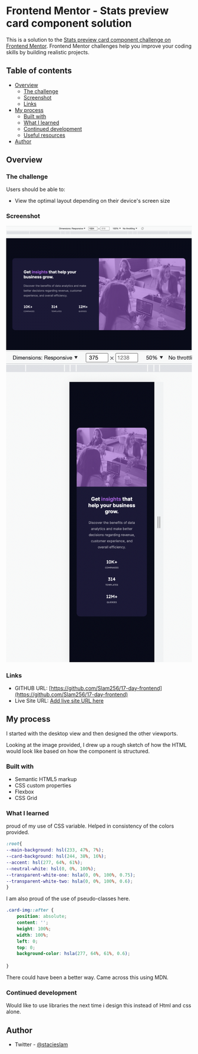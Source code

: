 # Frontend Mentor - Stats preview card component solution

This is a solution to the [Stats preview card component challenge on Frontend Mentor](https://www.frontendmentor.io/challenges/stats-preview-card-component-8JqbgoU62). Frontend Mentor challenges help you improve your coding skills by building realistic projects. 

## Table of contents

- [Overview](#overview)
  - [The challenge](#the-challenge)
  - [Screenshot](#screenshot)
  - [Links](#links)
- [My process](#my-process)
  - [Built with](#built-with)
  - [What I learned](#what-i-learned)
  - [Continued development](#continued-development)
  - [Useful resources](#useful-resources)
- [Author](#author)


## Overview

### The challenge

Users should be able to:

- View the optimal layout depending on their device's screen size

### Screenshot

![desktop](./images/Screen%20Shot%201024px.png)
![small mobile](./images/Screen%20Shot%20375px.png)

### Links

- GITHUB URL: [https://github.com/Slam256/17-day-frontend](https://github.com/Slam256/17-day-frontend)
- Live Site URL: [Add live site URL here](https://your-live-site-url.com)

## My process
I started with the desktop view and then designed the other viewports. 

Looking at the image provided, I drew up a rough sketch of how the HTML would look like based on how the component is structured.
### Built with

- Semantic HTML5 markup
- CSS custom properties
- Flexbox
- CSS Grid


### What I learned

proud of my use of CSS variable. Helped in consistency of the colors provided.

```css
:root{
--main-background: hsl(233, 47%, 7%);
--card-background: hsl(244, 38%, 16%);
--accent: hsl(277, 64%, 61%);
--neutral-white: hsl(0, 0%, 100%);
--transparent-white-one: hsla(0, 0%, 100%, 0.75);
--transparent-white-two: hsla(0, 0%, 100%, 0.6);
}
```
I am also proud of the use of pseudo-classes here.
```css
.card-img::after {
    position: absolute;
    content: '';
    height: 100%;
    width: 100%;
    left: 0;
    top: 0;
    background-color: hsla(277, 64%, 61%, 0.6);
    
}
```
There could have been a better way. Came across this using MDN.

### Continued development

Would like to use libraries the next time i design this instead of Html and css alone.

## Author

- Twitter - [@stacieslam](https://www.twitter.com/stacieslam)




